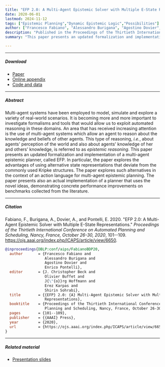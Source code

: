 ```yaml
---
title: "EFP 2.0: A Multi-Agent Epistemic Solver with Multiple E-State Representations" 
date: 2020-06-01
lastmod: 2024-11-12
tags: ["Epistemic Planning","Dynamic Epistemic Logic","Possibilities"]
author: ["Francesco Fabiano", "Alessandro Burigana", "Agostino Dovier", "Enrico Pontelli"]
description: "Published in the Proceedings of the Thirtieth International Conference on Automated Planning and Scheduling, 2020."
summary: "This paper presents an updated formalization and implementation of a multi-agent epistemic planner, called EFP. In particular, the paper explores the advantages of using alternative state representations that deviate from the commonly used Kripke structures. The paper explores such alternatives in the context of an action language for multi-agent epistemic planning." 

---
```


---

##### Download

+ [Paper](paper1.pdf)
+ [Online appendix](appendix1.pdf)
+ [Code and data](https://github.com/pmichaillat/feru)

---

##### Abstract

Multi-agent systems have been employed to model, simulate and explore a variety of real-world scenarios. It is becoming more and more important to investigate formalisms and tools that would allow us to exploit automated reasoning in these domains. An area that has received increasing attention is the use of multi-agent systems which allow an agent to reason about the knowledge and beliefs of other agents. This type of reasoning, *i.e.*, about agents' perception of the world and also about agents' knowledge of her and others' knowledge, is referred to as *epistemic reasoning*. This paper presents an updated formalization and implementation of a multi-agent epistemic planner, called EFP. In particular, the paper explores the advantages of using alternative state representations that deviate from the commonly used Kripke structures. The paper explores such alternatives in the context of an action language for multi-agent epistemic planning. The paper presents also an actual implementation of a planner that uses the novel ideas, demonstrating concrete performance improvements on benchmarks collected from the literature.

---

##### Citation

Fabiano, F., Burigana, A., Dovier, A., and Pontelli, E. 2020. "EFP 2.0: A Multi-Agent Epistemic Solver with Multiple E-State Representations." *Proceedings of the Thirtieth International Conference on Automated Planning and Scheduling, Nancy, France, October 26-30, 2020*, 101--109. https://ojs.aaai.org/index.php/ICAPS/article/view/6650.

```BibTeX
@inproceedings{DBLP:conf/aips/FabianoBDP20,
  author       = {Francesco Fabiano and
                  Alessandro Burigana and
                  Agostino Dovier and
                  Enrico Pontelli},
  editor       = {J. Christopher Beck and
                  Olivier Buffet and
                  J{\"{o}}rg Hoffmann and
                  Erez Karpas and
                  Shirin Sohrabi},
  title        = {{EFP} 2.0: {A} Multi-Agent Epistemic Solver with Multiple E-State
                  Representations},
  booktitle    = {Proceedings of the Thirtieth International Conference on Automated
                  Planning and Scheduling, Nancy, France, October 26-30, 2020},
  pages        = {101--109},
  publisher    = {{AAAI} Press},
  year         = {2020},
  url          = {https://ojs.aaai.org/index.php/ICAPS/article/view/6650}
}
```

---

##### Related material

+ [Presentation slides](presentation1.pdf)
